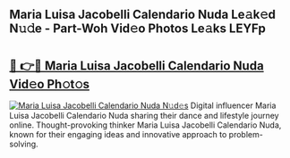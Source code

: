 ## Maria Luisa Jacobelli Calendario Nuda Le𝚊k𝚎d N𝚞𝚍e - Part-Woh Vid𝚎o Photos Le𝚊ks LEYFp

# <h2><a href="http://fbeggkq.evod.top/?m=Maria+Luisa+Jacobelli+Calendario+Nuda">🔗 👉🔴 Maria Luisa Jacobelli Calendario Nuda Vid𝚎o Ph𝚘t𝚘s</a></h2>

[![Maria Luisa Jacobelli Calendario Nuda N𝚞d𝚎s](https://i.imgur.com/8V9OHl7.gif)](http://fbeggkq.evod.top/?m=Maria+Luisa+Jacobelli+Calendario+Nuda)
Digital influencer Maria Luisa Jacobelli Calendario Nuda sharing their dance and lifestyle journey online. Thought-provoking thinker Maria Luisa Jacobelli Calendario Nuda, known for their engaging ideas and innovative approach to problem-solving. 
